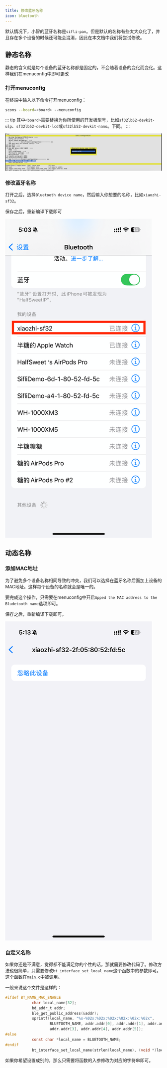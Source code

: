 ```yaml
---
title: 修改蓝牙名称
icon: bluetooth
---
```


默认情况下，小智的蓝牙名称是`sifli-pan`。但是默认的名称有些太大众化了，并且存在多个设备的时候还可能会混淆，因此在本文档中我们将尝试修改。

## 静态名称

静态的含义就是每个设备的蓝牙名称都是固定的，不会随着设备的变化而变化。这样我们在menuconfig中即可更改

### 打开menuconfig

在终端中输入以下命令打开menuconfig：

```bash
scons --board=<board> --menuconfig
```

::: tip
其中`<board>`需要替换为你所使用的开发板型号，比如`sf32lb52-devkit-ulp`、`sf32lb52-devkit-lcd`或`sf32lb52-devkit-nano`。下同。
:::

![](image/2025-07-11-17-29-05.png)

### 修改蓝牙名称

打开之后，选择`Bluetooth device name`，然后输入你想要的名称，比如`xiaozhi-sf32`。

保存之后，重新编译下载即可

![](image/2025-07-11-17-30-36.png)

## 动态名称

### 添加MAC地址

为了避免多个设备名称相同导致的冲突，我们可以选择在蓝牙名称后面加上设备的MAC地址。这样每个设备的名称就会是唯一的。

要完成这个操作，只需要在menuconfig中开启`Apped the MAC address to the Bludetooth name`选项即可。

保存之后，重新编译下载即可。

![](image/2025-07-11-17-38-56.png)

### 自定义名称

如果你还是不满意，觉得都不能满足你的个性的话，那就需要修改代码了。修改方法也很简单，只需要修改`bt_interface_set_local_name`这个函数中的参数即可。这个函数在`main.c`中被调用。

一般来说这个文件是这样的：

```c
#ifdef BT_NAME_MAC_ENABLE
            char local_name[32];
            bd_addr_t addr;
            ble_get_public_address(&addr);
            sprintf(local_name, "%s-%02x:%02x:%02x:%02x:%02x:%02x",
                    BLUETOOTH_NAME, addr.addr[0], addr.addr[1], addr.addr[2],
                    addr.addr[3], addr.addr[4], addr.addr[5]);
#else
            const char *local_name = BLUETOOTH_NAME;
#endif
            bt_interface_set_local_name(strlen(local_name), (void *)local_name);
```

如果你希望设置成别的，那么只需要将函数的入参修改为对应的字符串即可。
